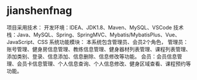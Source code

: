 # jianshenfnag
项目采用技术： 开发环境：IDEA、JDK1.8、Maven、MySQL、VSCode 技术栈：Java、MySQL、Spring、SpringMVC、Mybatis/MybatisPlus、Vue、JavaScript、CSS  系统功能模块： 本系统包含管理员、会员2个角色， 管理员：账号管理、健身房信息管理、教练信息管理、健身器材列表管理、课程列表管理、添加类别、登录、信息添加、信息删除、信息修改等功能。 会员：会员信息管理、会员卡信息管理、个人信息查询、个人信息修改、健身区域查看、课程预约等功能。

